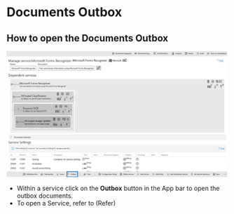 # Documents Outbox

## How to open the Documents Outbox

![](<../.gitbook/assets/77 (2).png>)

* Within a service click on the **Outbox** button in the App bar to open the outbox documents.
* To open a Service, refer to (Refer)
